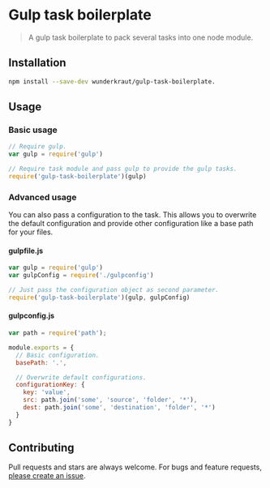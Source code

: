 Gulp task boilerplate
=================

> A gulp task boilerplate to pack several tasks into one node module.

## Installation
```sh
npm install --save-dev wunderkraut/gulp-task-boilerplate.
```

## Usage

### Basic usage

```js
// Require gulp.
var gulp = require('gulp')

// Require task module and pass gulp to provide the gulp tasks.
require('gulp-task-boilerplate')(gulp)
```

### Advanced usage
You can also pass a configuration to the task. This allows you to overwrite the default configuration and provide other configuration like a base path for your files.

#### gulpfile.js
```js
var gulp = require('gulp')
var gulpConfig = require('./gulpconfig')

// Just pass the configuration object as second parameter.
require('gulp-task-boilerplate')(gulp, gulpConfig)
```

#### gulpconfig.js
```js
var path = require('path');

module.exports = {
  // Basic configuration.
  basePath: '.',

  // Overwrite default configurations.
  configurationKey: {
    key: 'value',
    src: path.join('some', 'source', 'folder', '*'),
    dest: path.join('some', 'destination', 'folder', '*')
  }
}
```

## Contributing

Pull requests and stars are always welcome. For bugs and feature requests, [please create an issue](https://github.com/wunderkraut/gulp-task-boilerplate/issues/new).
